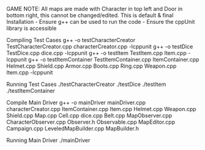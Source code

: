 GAME NOTE: All maps are made with Character in top left and Door in bottom right, this cannot be changed/edited. This is default & final
Installation
    - Ensure g++ can be used to run the code
    - Ensure the cppUnit library is accessible

Compiling Test Cases
    g++ -o testCharacterCreator TestCharacterCreator.cpp characterCreator.cpp -lcppunit
    g++ -o testDice TestDice.cpp dice.cpp -lcppunit
    g++ -o testItem TestItem.cpp Item.cpp -lcppunit
    g++ -o testItemContainer TestItemContainer.cpp ItemContainer.cpp Helmet.cpp Shield.cpp Armor.cpp Boots.cpp Ring.cpp Weapon.cpp Item.cpp -lcppunit

Running Test Cases
    ./testCharacterCreator
    ./testDice
    ./testItem
    ./testItemContainer


Compile Main Driver
    g++ -o mainDriver mainDriver.cpp characterCreator.cpp ItemContainer.cpp Item.cpp Helmet.cpp Weapon.cpp Shield.cpp Map.cpp Cell.cpp dice.cpp Belt.cpp MapObserver.cpp CharacterObserver.cpp Observer.h Observable.cpp MapEditor.cpp Campaign.cpp LeveledMapBuilder.cpp MapBuilder.h

Running Main Driver
    ./mainDriver